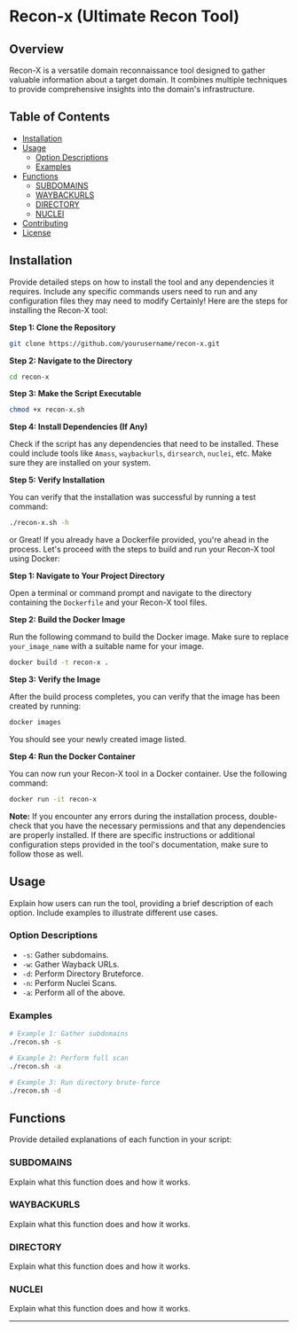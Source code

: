 # Recon-x (Ultimate Recon Tool)

## Overview
Recon-X is a versatile domain reconnaissance tool designed to gather valuable information about a target domain. It combines multiple techniques to provide comprehensive insights into the domain's infrastructure.

## Table of Contents
- [Installation](#installation)
- [Usage](#usage)
  - [Option Descriptions](#option-descriptions)
  - [Examples](#examples)
- [Functions](#functions)
  - [SUBDOMAINS](#subdomains)
  - [WAYBACKURLS](#waybackurls)
  - [DIRECTORY](#directory)
  - [NUCLEI](#nuclei)
- [Contributing](#contributing)
- [License](#license)

## Installation
Provide detailed steps on how to install the tool and any dependencies it requires. Include any specific commands users need to run and any configuration files they may need to modify
Certainly! Here are the steps for installing the Recon-X tool:

**Step 1: Clone the Repository**

```bash
git clone https://github.com/yourusername/recon-x.git
```

**Step 2: Navigate to the Directory**

```bash
cd recon-x
```

**Step 3: Make the Script Executable**

```bash
chmod +x recon-x.sh
```

**Step 4: Install Dependencies (If Any)**

Check if the script has any dependencies that need to be installed. These could include tools like `Amass`, `waybackurls`, `dirsearch`, `nuclei`, etc. Make sure they are installed on your system.

**Step 5: Verify Installation**

You can verify that the installation was successful by running a test command:

```bash
./recon-x.sh -h
```

or 
Great! If you already have a Dockerfile provided, you're ahead in the process. Let's proceed with the steps to build and run your Recon-X tool using Docker:

**Step 1: Navigate to Your Project Directory**

Open a terminal or command prompt and navigate to the directory containing the `Dockerfile` and your Recon-X tool files.

**Step 2: Build the Docker Image**

Run the following command to build the Docker image. Make sure to replace `your_image_name` with a suitable name for your image.

```bash
docker build -t recon-x .
```

**Step 3: Verify the Image**

After the build process completes, you can verify that the image has been created by running:

```bash
docker images
```

You should see your newly created image listed.

**Step 4: Run the Docker Container**

You can now run your Recon-X tool in a Docker container. Use the following command:

```bash
docker run -it recon-x 
```



**Note:** If you encounter any errors during the installation process, double-check that you have the necessary permissions and that any dependencies are properly installed. If there are specific instructions or additional configuration steps provided in the tool's documentation, make sure to follow those as well.


## Usage
Explain how users can run the tool, providing a brief description of each option. Include examples to illustrate different use cases.

### Option Descriptions
- `-s`: Gather subdomains.
- `-w`: Gather Wayback URLs.
- `-d`: Perform Directory Bruteforce.
- `-n`: Perform Nuclei Scans.
- `-a`: Perform all of the above.

### Examples
```bash
# Example 1: Gather subdomains
./recon.sh -s

# Example 2: Perform full scan
./recon.sh -a

# Example 3: Run directory brute-force
./recon.sh -d
```

## Functions
Provide detailed explanations of each function in your script:

### SUBDOMAINS
Explain what this function does and how it works.

### WAYBACKURLS
Explain what this function does and how it works.

### DIRECTORY
Explain what this function does and how it works.

### NUCLEI
Explain what this function does and how it works.





---

